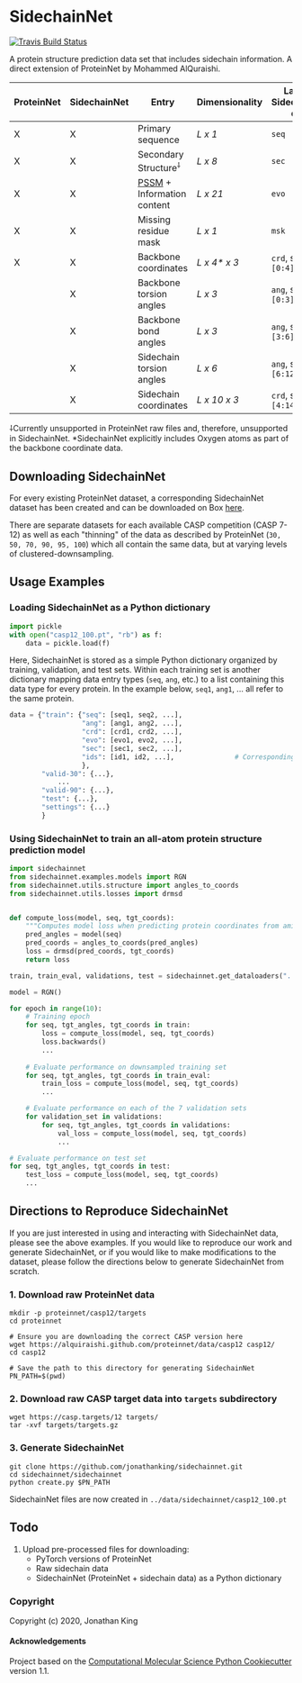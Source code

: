 SidechainNet
==============================
[//]: # (Badges)
[![Travis Build Status](https://travis-ci.com/jonathanking/sidechainnet.svg?branch=master)](https://travis-ci.com/jonathanking/sidechainnet)


A protein structure prediction data set that includes sidechain information. A direct extension of ProteinNet by Mohammed AlQuraishi.

| ProteinNet | SidechainNet | Entry | Dimensionality | Label in SidechainNet data |
| --- | --- | --- | --- |  --- |
| X | X | Primary sequence | *L x 1* | `seq` |
| X | X | Secondary Structure<sup>⸸</sup> | *L x 8* |  `sec` |
| X | X | [PSSM](https://en.wikipedia.org/wiki/Position_weight_matrix) + Information content | *L x 21* |  `evo` |
| X | X | Missing residue mask | *L x 1* |  `msk` |
| X | X | Backbone coordinates | *L x 4\* x 3* |  `crd`, subset `[0:4]` |
|  | X | Backbone torsion angles | *L x 3* |  `ang`, subset `[0:3]` |
|  | X | Backbone bond angles | *L x 3* |  `ang`, subset `[3:6]` |
|  | X | Sidechain torsion angles | *L x 6* |   `ang`, subset `[6:12]` |
|  | X | Sidechain coordinates | *L x 10 x 3* |  `crd`, subset `[4:14]` |

⸸Currently unsupported in ProteinNet raw files and, therefore, unsupported in SidechainNet.
*SidechainNet explicitly includes Oxygen atoms as part of the backbone coordinate data.

## Downloading SidechainNet

For every existing ProteinNet dataset, a corresponding SidechainNet dataset has been created and can be downloaded on Box [here](https://www.youtube.com/watch?v=dQw4w9WgXcQ). 

There are separate datasets for each available CASP competition (CASP 7-12) as well as each "thinning" of the data as described by ProteinNet (`30, 50, 70, 90, 95, 100`) which all contain the same data, but at varying levels of clustered-downsampling.

## Usage Examples

### Loading SidechainNet as a Python dictionary

```python
import pickle
with open("casp12_100.pt", "rb") as f:
    data = pickle.load(f)
```
Here, SidechainNet is stored as a simple Python dictionary organized by training, validation, and test sets. Within each training set is another dictionary mapping data entry types (`seq`, `ang`, etc.) to a list containing this data type for every protein. In the example below, `seq1`, `ang1`, ... all refer to the same protein.
```python
data = {"train": {"seq": [seq1, seq2, ...],
                  "ang": [ang1, ang2, ...],
                  "crd": [crd1, crd2, ...],
                  "evo": [evo1, evo2, ...],
                  "sec": [sec1, sec2, ...],
                  "ids": [id1, id2, ...],               # Corresponding ProteinNet IDs
                  },
        "valid-30": {...},
            ...
        "valid-90": {...},
        "test": {...},
        "settings": {...}
        }
```

### Using SidechainNet to train an all-atom protein structure prediction model 

```python
import sidechainnet
from sidechainnet.examples.models import RGN
from sidechainnet.utils.structure import angles_to_coords
from sidechainnet.utils.losses import drmsd


def compute_loss(model, seq, tgt_coords):
    """Computes model loss when predicting protein coordinates from amino acid sequence."""
    pred_angles = model(seq)
    pred_coords = angles_to_coords(pred_angles)
    loss = drmsd(pred_coords, tgt_coords)
    return loss

train, train_eval, validations, test = sidechainnet.get_dataloaders("../data/sidechainnet/casp12_100.pt")

model = RGN()

for epoch in range(10):
    # Training epoch
    for seq, tgt_angles, tgt_coords in train:
        loss = compute_loss(model, seq, tgt_coords)
        loss.backwards()
        ...
    
    # Evaluate performance on downsampled training set
    for seq, tgt_angles, tgt_coords in train_eval:
        train_loss = compute_loss(model, seq, tgt_coords)
        ...

    # Evaluate performance on each of the 7 validation sets
    for validation_set in validations:
        for seq, tgt_angles, tgt_coords in validations:
            val_loss = compute_loss(model, seq, tgt_coords)
            ...

# Evaluate performance on test set
for seq, tgt_angles, tgt_coords in test:
    test_loss = compute_loss(model, seq, tgt_coords)
    ...
```


## Directions to Reproduce SidechainNet

If you are just interested in using and interacting with SidechainNet data, please see the above examples. If you would like to reproduce our work and generate SidechainNet, or if you would like to make modifications to the dataset, please follow the directions below to generate SidechainNet from scratch. 

### 1. Download raw ProteinNet data 
```shell script
mkdir -p proteinnet/casp12/targets
cd proteinnet

# Ensure you are downloading the correct CASP version here
wget https://alquiraishi.github.com/proteinnet/data/casp12 casp12/
cd casp12

# Save the path to this directory for generating SidechainNet
PN_PATH=$(pwd)
```
### 2. Download raw CASP target data into `targets` subdirectory
```shell script
wget https://casp.targets/12 targets/
tar -xvf targets/targets.gz
```

### 3. Generate SidechainNet
```shell script
git clone https://github.com/jonathanking/sidechainnet.git
cd sidechainnet/sidechainnet
python create.py $PN_PATH
```
SidechainNet files are now created in `../data/sidechainnet/casp12_100.pt`

## Todo

1. Upload pre-processed files for downloading:
    - PyTorch versions of ProteinNet
    - Raw sidechain data
    - SidechainNet (ProteinNet + sidechain data) as a Python dictionary

### Copyright

Copyright (c) 2020, Jonathan King


#### Acknowledgements
 
Project based on the 
[Computational Molecular Science Python Cookiecutter](https://github.com/molssi/cookiecutter-cms) version 1.1.
